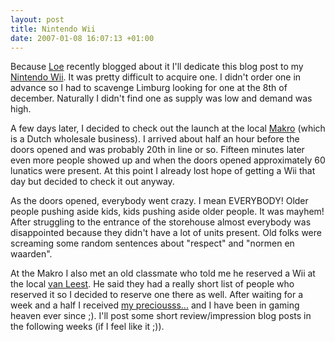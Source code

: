 ```yaml
--- 
layout: post
title: Nintendo Wii
date: 2007-01-08 16:07:13 +01:00
---
```


Because [Loe](http://lgespee.blogspot.com/2007/01/is-it-birdie-is-it-eagle-is-it-albatros.html "Wii") recently blogged about it I'll dedicate this blog post to my [Nintendo Wii](http://en.wikipedia.org/wiki/Wii "Wii"). It was pretty difficult to acquire one. I didn't order one in advance so I had to scavenge Limburg looking for one at the 8th of december. Naturally I didn't find one as supply was low and demand was high.

A few days later, I decided to check out the launch at the local [Makro](http://www.makro.nl "Makro") (which is a Dutch wholesale business). I arrived about half an hour before the doors opened and was probably 20th in line or so. Fifteen minutes later even more people showed up and when the doors opened approximately 60 lunatics were present. At this point I already lost hope of getting a Wii that day but decided to check it out anyway.

As the doors opened, everybody went crazy. I mean EVERYBODY! Older people pushing aside kids, kids pushing aside older people. It was mayhem! After struggling to the entrance of the storehouse almost everybody was disappointed because they didn't have a lot of units present. Old folks were screaming some random sentences about "respect" and "normen en waarden".

At the Makro I also met an old classmate who told me he reserved a Wii at the local [van Leest](http://www.vanleest.nl). He said they had a really short list of people who reserved it so I decided to reserve one there as well. After waiting for a week and a half I received [my preciousss...](http://en.wikipedia.org/wiki/Gollum "Gollum") and I have been in gaming heaven ever since ;). I'll post some short review/impression blog posts in the following weeks (if I feel like it ;)).
